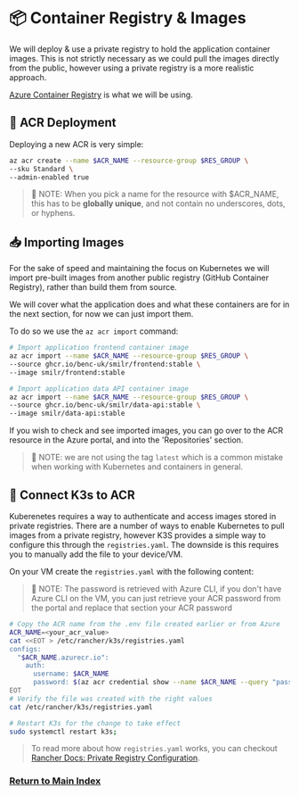 # 📦 Container Registry & Images

We will deploy & use a private registry to hold the application container images. This is not strictly
necessary as we could pull the images directly from the public, however using a private registry is
a more realistic approach.

[Azure Container Registry](https://docs.microsoft.com/azure/container-registry/) is what we will be
using.

## 🚀 ACR Deployment

Deploying a new ACR is very simple:

```bash
az acr create --name $ACR_NAME --resource-group $RES_GROUP \
--sku Standard \
--admin-enabled true
```

> 📝 NOTE: When you pick a name for the resource with $ACR_NAME, this has to be **globally unique**,
> and not contain no underscores, dots, or hyphens.

## 📥 Importing Images

For the sake of speed and maintaining the focus on Kubernetes we will import pre-built images from
another public registry (GitHub Container Registry), rather than build them from source.

We will cover what the application does and what these containers are for in the next section, for
now we can just import them.

To do so we use the `az acr import` command:

```bash
# Import application frontend container image
az acr import --name $ACR_NAME --resource-group $RES_GROUP \
--source ghcr.io/benc-uk/smilr/frontend:stable \
--image smilr/frontend:stable

# Import application data API container image
az acr import --name $ACR_NAME --resource-group $RES_GROUP \
--source ghcr.io/benc-uk/smilr/data-api:stable \
--image smilr/data-api:stable
```

If you wish to check and see imported images, you can go over to the ACR resource in the Azure portal,
and into the 'Repositories' section.

> 📝 NOTE: we are not using the tag `latest` which is a common mistake when working with Kubernetes
> and containers in general.

## 🔌 Connect K3s to ACR

Kuberenetes requires a way to authenticate and access images stored in private registries. There are
a number of ways to enable Kubernetes to pull images from a private registry, however K3S provides a
simple way to configure this through the `registries.yaml`. The downside is this requires you to
manually add the file to your device/VM.

On your VM create the `registries.yaml` with the following content:

> 📝 NOTE: The password is retrieved with Azure CLI, if you don't have Azure CLI on the VM, you can
> just retrieve your ACR password from the portal and replace that section your ACR password

```sh
# Copy the ACR name from the .env file created earlier or from Azure
ACR_NAME=<your_acr_value>
cat <<EOT > /etc/rancher/k3s/registries.yaml
configs:
  "$ACR_NAME.azurecr.io":
    auth:
      username: $ACR_NAME
      password: $(az acr credential show --name $ACR_NAME --query "passwords[0].value" -o tsv)
EOT
# Verify the file was created with the right values
cat /etc/rancher/k3s/registries.yaml

# Restart K3s for the change to take effect
sudo systemctl restart k3s;
```

> To read more about how `registries.yaml` works, you can checkout [Rancher Docs: Private Registry Configuration](https://rancher.com/docs/k3s/latest/en/installation/private-registry/).

### [Return to Main Index](../../readme.md)
